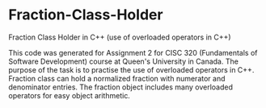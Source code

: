 # Fraction-Class-Holder
Fraction Class Holder in C++ (use of overloaded operators in C++)

This code was generated for Assignment 2 for CISC 320 (Fundamentals of Software Development) course at Queen's University in Canada.
The purpose of the task is to practise the use of overloaded operators in C++. Fraction class can hold a normalized fraction with numerator and denominator entries.
The fraction object includes many overloaded operators for easy object arithmetic.
